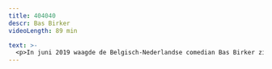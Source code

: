 ```yaml
---
title: 404040
descr: Bas Birker
videoLength: 89 min

text: >-
  <p>In juni 2019 waagde de Belgisch-Nederlandse comedian Bas Birker zich aan een experiment: hij schreef in 40 dagen een gloednieuwe show, die hij ook nog eens 40 dagen na elkaar speelde. Van leeg blad tot première. Die première was niet toevallig op 11 juni, de dag waarop Bas 40 werd. En dat werd meteen ook de dernière: Bas speelde de show één keer, en daarna nooit meer.<br><br>Daarom koos hij een bijzondere locatie: de Bourlaschouwburg in Antwerpen.<br><br>Als ‘Bassie’ iets in zijn hoofd haalt, dan doet hij het ook gewoon. Zo trad hij drie jaar geleden op in het Sportpaleis voor 200 man, in een theaterbox op het middenplein. Gewoon, omdat het kon. Het volgende plan dat hij realiseerde: Belg worden. Klinkt doodnormaal, maar als je ‘Je Moeder’ hebt gezien, weet je dat dit een hele queeste was.<br><br>En toen naderde dus die befaamde kaap van 40 jaar. Een symbolisch getal: Mozes trok 40 jaar door de woestijn, de vasten tussen carnaval en Pasen tellen 40 dagen en 40 is ook de leeftijd waarop mensen je beginnen waarschuwen voor een midlifecrisis.<br><br>Op dag 1 (1 mei) startte Bas met try-outen, geïnspireerd op wat er die dag gebeurde. Dag na dag vulde hij zijn show aan met nieuw materiaal, compleet onvoorbereid. Zo ging het 40 dagen lang: uitwerken, weggooien, vervangen en bijschaven. Tot zijn show klaar was om in première te gaan in een ware Antwerpse parel, de Bourlaschouwburg. Hallelujah!</p><p>‍</p><h5>Credits</h5><p>Tekst en spel: Bas Birker</p><p>Theatertechniek: TheaTech</p><p>Productie: 5to9 Management</p><p>Opname: Moose-Stache</p><p>Geluid: Better Live</p><p>Special thanks to: Michael Van Peel, Wouter Monden en Emiel van der Logt</p>
---
```

